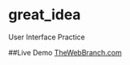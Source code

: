# great_idea
User Interface Practice

##Live Demo
[TheWebBranch.com](https://www.thewebbranch.com "The Web Branch")
